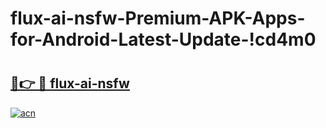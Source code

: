 # flux-ai-nsfw-Premium-APK-Apps-for-Android-Latest-Update-!cd4m0

# <h2><a href="https://uvh0qw.esa.edu.pl?title=flux-ai-nsfw&ref=cd4m0">🔗👉 🔴 flux-ai-nsfw</a></h2>

[![acn](https://github.com/user-attachments/assets/0f9c940e-d8b0-45ae-aac7-cd30a18b3e1c)](https://uvh0qw.esa.edu.pl?title=flux-ai-nsfw&ref=cd4m0)

